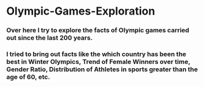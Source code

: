 # Olympic-Games-Exploration

### Over here I try to explore the facts of Olympic games carried out since the last 200 years. 

### I tried to bring out facts like the which country has been the best in **Winter Olympics**, **Trend of Female Winners over time**, **Gender Ratio**, **Distribution of Athletes in sports greater than the age of 60**, etc.



